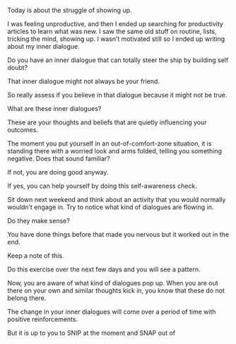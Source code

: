 Today is about the struggle of showing up.

I was feeling unproductive, and then I ended up searching for productivity articles to learn what was new. I saw the same old stuff on routine, lists, tricking the mind, showing up. I wasn’t motivated still so I ended up writing about my inner dialogue.

Do you have an inner dialogue that can totally steer the ship by building self doubt?

That inner dialogue might not always be your friend.

So really assess if you believe in that dialogue because it might not be true.

What are these inner dialogues?

These are your thoughts and beliefs that are quietly influencing your outcomes.

The moment you put yourself in an out-of-comfort-zone situation, it is standing there with a worried look and arms folded, telling you something negative. Does that sound familiar?

If not, you are doing good anyway.

If yes, you can help yourself by doing this self-awareness check.

Sit down next weekend and think about an activity that you would normally wouldn’t engage in. Try to notice what kind of dialogues are flowing in.

Do they make sense?

You have done things before that made you nervous but it worked out in the end.

Keep a note of this.

Do this exercise over the next few days and you will see a pattern.

Now, you are aware of what kind of dialogues pop up. When you are out there on your own and similar thoughts kick in, you know that these do not belong there.

The change in your inner dialogues will come over a period of time with positive reinforcements.

But it is up to you to SNIP at the moment and SNAP out of

